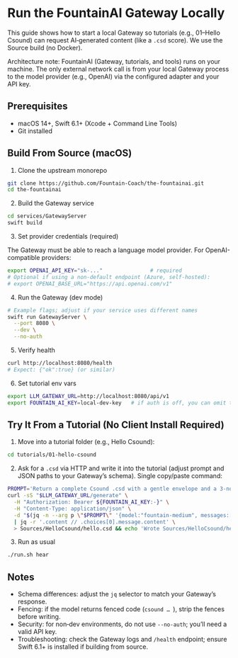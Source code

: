 # Run the FountainAI Gateway Locally

This guide shows how to start a local Gateway so tutorials (e.g., 01–Hello Csound) can request AI‑generated content (like a `.csd` score).
We use the Source build (no Docker).

Architecture note: FountainAI (Gateway, tutorials, and tools) runs on your machine. The only external network call is from your local Gateway process to the model provider (e.g., OpenAI) via the configured adapter and your API key.

## Prerequisites
- macOS 14+, Swift 6.1+ (Xcode + Command Line Tools)
- Git installed

## Build From Source (macOS)

1) Clone the upstream monorepo

```bash
git clone https://github.com/Fountain-Coach/the-fountainai.git
cd the-fountainai
```

2) Build the Gateway service

```bash
cd services/GatewayServer
swift build
```

3) Set provider credentials (required)

The Gateway must be able to reach a language model provider. For OpenAI-compatible providers:

```bash
export OPENAI_API_KEY="sk-..."               # required
# Optional if using a non-default endpoint (Azure, self-hosted):
# export OPENAI_BASE_URL="https://api.openai.com/v1"
```

4) Run the Gateway (dev mode)

```bash
# Example flags; adjust if your service uses different names
swift run GatewayServer \
  --port 8080 \
  --dev \
  --no-auth
```

5) Verify health

```bash
curl http://localhost:8080/health
# Expect: {"ok":true} (or similar)
```

6) Set tutorial env vars

```bash
export LLM_GATEWAY_URL=http://localhost:8080/api/v1
export FOUNTAIN_AI_KEY=local-dev-key   # if auth is off, you can omit this
```

## Try It From a Tutorial (No Client Install Required)

1) Move into a tutorial folder (e.g., Hello Csound):

```bash
cd tutorials/01-hello-csound
```

2) Ask for a `.csd` via HTTP and write it into the tutorial (adjust prompt and JSON paths to your Gateway’s schema). Single copy/paste command:

```bash
PROMPT='Return a complete Csound .csd with a gentle envelope and a 3-note motif at 120 BPM. Output only .csd.'; \
curl -sS "$LLM_GATEWAY_URL/generate" \
  -H "Authorization: Bearer ${FOUNTAIN_AI_KEY:-}" \
  -H "Content-Type: application/json" \
  -d "$(jq -n --arg p \"$PROMPT\" '{model:"fountain-medium", messages:[{role:"user", content:$p}]}')" \
  | jq -r '.content // .choices[0].message.content' \
  > Sources/HelloCsound/hello.csd && echo 'Wrote Sources/HelloCsound/hello.csd'
```

3) Run as usual

```bash
./run.sh hear
```

## Notes
- Schema differences: adjust the `jq` selector to match your Gateway’s response.
- Fencing: if the model returns fenced code (```csound … ```), strip the fences before writing.
- Security: for non‑dev environments, do not use `--no-auth`; you’ll need a valid API key.
- Troubleshooting: check the Gateway logs and `/health` endpoint; ensure Swift 6.1+ is installed if building from source.
